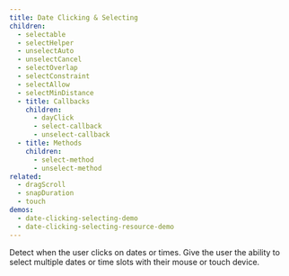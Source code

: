 ```yaml
---
title: Date Clicking & Selecting
children:
  - selectable
  - selectHelper
  - unselectAuto
  - unselectCancel
  - selectOverlap
  - selectConstraint
  - selectAllow
  - selectMinDistance
  - title: Callbacks
    children:
      - dayClick
      - select-callback
      - unselect-callback
  - title: Methods
    children:
      - select-method
      - unselect-method
related:
  - dragScroll
  - snapDuration
  - touch
demos:
  - date-clicking-selecting-demo
  - date-clicking-selecting-resource-demo
---
```


Detect when the user clicks on dates or times. Give the user the ability to select multiple dates or time slots with their mouse or touch device.
